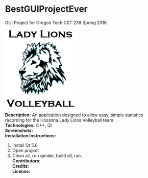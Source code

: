 # BestGUIProjectEver
GUI Project for Oregon Tech CST 238 Spring 2016 </br>

![Alt text](https://github.com/emma4thompson/BestGUIProjectEver/blob/master/logo2.png) </br>
<b>Description:</b> An application designed to allow easy, simple statistics recording for the Hosanna Lady Lions Volleyball team.</br>
<b>Technologies:</b> C++, Qt </br>
<b>Screenshots:</b> </br>
<b>Installation Instructions:</b> </br>  
1. Install Qt 5.6 </br> 
2. Open project </br> 
3. Clean all, run qmake, build all, run.  </br>
<b>Contributors:</b></br>
<b>Credits:</b></br>
<b>License:</b></br>
